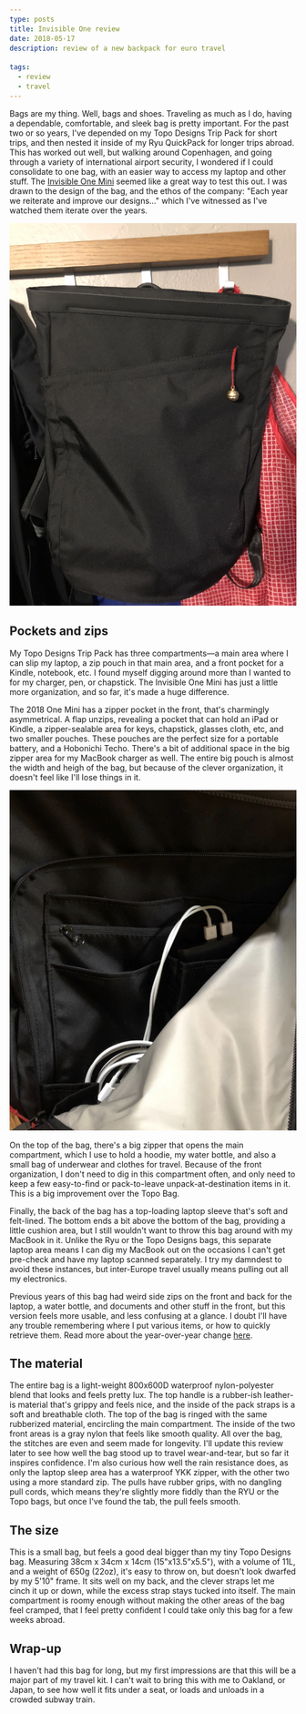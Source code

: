 ```yaml
---
type: posts
title: Invisible One review
date: 2018-05-17
description: review of a new backpack for euro travel

tags:
  - review
  - travel
---
```


Bags are my thing. Well, bags and shoes. Traveling as much as I do, having a dependable, comfortable, and sleek bag is pretty important. For the past two or so years, I've depended on my Topo Designs Trip Pack for short trips, and then nested it inside of my Ryu QuickPack for longer trips abroad. This has worked out well, but walking around Copenhagen, and going through a variety of international airport security, I wondered if I could consolidate to one bag, with an easier way to access my laptop and other stuff. The [Invisible One Mini](https://www.opposethis.com/products/invisible-backpack-one-mini) seemed like a great way to test this out. I was drawn to the design of the bag, and the ethos of the company: "Each year we reiterate and improve our designs..." which I've witnessed as I've watched them iterate over the years.

![One Mini photo](/photos/oneminifront.jpeg)

## Pockets and zips

My Topo Designs Trip Pack has three compartments—a main area where I can slip my laptop, a zip pouch in that main area, and a front pocket for a Kindle, notebook, etc. I found myself digging around more than I wanted to for my charger, pen, or chapstick. The Invisible One Mini has just a little more organization, and so far, it's made a huge difference.

The 2018 One Mini has a zipper pocket in the front, that's charmingly asymmetrical. A flap unzips, revealing a pocket that can hold an iPad or Kindle, a zipper-sealable area for keys, chapstick, glasses cloth, etc, and two smaller pouches. These pouches are the perfect size for a portable battery, and a Hobonichi Techo. There's a bit of additional space in the big zipper area for my MacBook charger as well. The entire big pouch is almost the width and heigh of the bag, but because of the clever organization, it doesn't feel like I'll lose things in it.

![One Mini pocket](/photos/oneminipocket.jpeg)

On the top of the bag, there's a big zipper that opens the main compartment, which I use to hold a hoodie, my water bottle, and also a small bag of underwear and clothes for travel. Because of the front organization, I don't need to dig in this compartment often, and only need to keep a few easy-to-find or pack-to-leave unpack-at-destination items in it. This is a big improvement over the Topo Bag.

Finally, the back of the bag has a top-loading laptop sleeve that's soft and felt-lined. The bottom ends a bit above the bottom of the bag, providing a little cushion area, but I still wouldn't want to throw this bag around with my MacBook in it. Unlike the Ryu or the Topo Designs bags, this separate laptop area means I can dig my MacBook out on the occasions I can't get pre-check and have my laptop scanned separately. I try my damndest to avoid these instances, but inter-Europe travel usually means pulling out all my electronics.

Previous years of this bag had weird side zips on the front and back for the laptop, a water bottle, and documents and other stuff in the front, but this version feels more usable, and less confusing at a glance. I doubt I'll have any trouble remembering where I put various items, or how to quickly retrieve them. Read more about the year-over-year change [here](https://www.opposethis.com/blogs/insidethis/invisible-backpack-one-2018).

## The material

The entire bag is a light-weight 800x600D waterproof nylon-polyester blend that looks and feels pretty lux. The top handle is a rubber-ish leather-is material that's grippy and feels nice, and the inside of the pack straps is a soft and breathable cloth. The top of the bag is ringed with the same rubberized material, encircling the main compartment. The inside of the two front areas is a gray nylon that feels like smooth quality. All over the bag, the stitches are even and seem made for longevity. I'll update this review later to see how well the bag stood up to travel wear-and-tear, but so far it inspires confidence. I'm also curious how well the rain resistance does, as only the laptop sleep area has a waterproof YKK zipper, with the other two using a more standard zip. The pulls have rubber grips, with no dangling pull cords, which means they're slightly more fiddly than the RYU or the Topo bags, but once I've found the tab, the pull feels smooth.

## The size

This is a small bag, but feels a good deal bigger than my tiny Topo Designs bag. Measuring 38cm x 34cm x 14cm (15"x13.5"x5.5"), with a volume of 11L, and a weight of 650g (22oz), it's easy to throw on, but doesn't look dwarfed by my 5'10" frame. It sits well on my back, and the clever straps let me cinch it up or down, while the excess strap stays tucked into itself. The main compartment is roomy enough without making the other areas of the bag feel cramped, that I feel pretty confident I could take only this bag for a few weeks abroad.

## Wrap-up

I haven't had this bag for long, but my first impressions are that this will be a major part of my travel kit. I can't wait to bring this with me to Oakland, or Japan, to see how well it fits under a seat, or loads and unloads in a crowded subway train.
